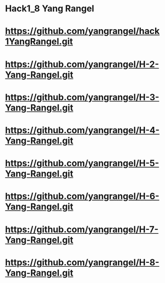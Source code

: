 # Hack1_8 Yang Rangel
# https://github.com/yangrangel/hack1YangRangel.git
# https://github.com/yangrangel/H-2-Yang-Rangel.git
# https://github.com/yangrangel/H-3-Yang-Rangel.git
# https://github.com/yangrangel/H-4-Yang-Rangel.git
# https://github.com/yangrangel/H-5-Yang-Rangel.git
# https://github.com/yangrangel/H-6-Yang-Rangel.git
# https://github.com/yangrangel/H-7-Yang-Rangel.git
# https://github.com/yangrangel/H-8-Yang-Rangel.git
